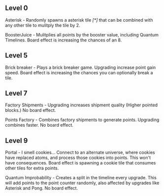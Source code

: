 ## Level 0
Asterisk - Randomly spawns a asterisk tile *\[\*\]* that can be combined with any other tile to mulitply the tile by 2.

BoosterJuice - Mulitplies all points by the booster value, including Quantum Timelines. Board effect is increasing the chances of an 8.

## Level 5

Brick breaker - Plays a brick breaker game. Upgrading increase point gain speed. Board effect is increasing the chances you can optionally break a tile.

## Level 7

Factory Shipments - Upgrading increases shipment quality (Higher pointed blocks.) No board effect.

Points Factory - Combines factory shipments to generate points. Upgrading combines faster. No board effect.

## Level 9

Portal - I smell cookies... Connect to an alternate universe, where cookies have replaced atoms, and process those cookies into points. This won't have consequences. Board effect is spawning a cookie tile that consumes other tiles for extra points.

Quantum Improbability - Creates a split in the timeline every upgrade. This will add points to the point counter randomly, also affected by upgrades like Asterisk and Pong. No board effect.